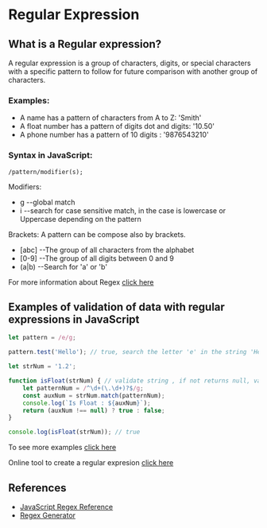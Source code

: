 # Regular Expression

## What is a Regular expression?
A regular expression is a group of characters, digits, or special characters with a specific pattern to follow for future comparison with another group of characters.

### Examples:
- A name has a pattern of characters from A to Z: 'Smith'
- A float number has a pattern of digits dot and digits: '10.50'
- A phone number has a pattern of 10 digits : '9876543210'

### Syntax in JavaScript:

 ```/pattern/modifier(s);```
 
Modifiers:
- g --global match
- i --search for case sensitive match, in the case is lowercase or Uppercase depending on the pattern

Brackets:
A pattern can be compose also by brackets.

- [abc] --The group of all characters from the alphabet
- [0-9] --The group of all digits between 0 and 9
- (a|b) --Search for 'a' or 'b'

For more information about Regex [click here](https://www.w3schools.com/jsref/jsref_obj_regexp.asp)

## Examples of validation of data with regular expressions in JavaScript

 ```javascript
 let pattern = /e/g;
 
 pattern.test('Hello'); // true, search the letter 'e' in the string 'Hello' and returns a boolean
```

```javascript
let strNum = '1.2';

function isFloat(strNum) { // validate string , if not returns null, validate float numbers 
    let patternNum = /^\d+(\.\d+)?$/g; 
    const auxNum = strNum.match(patternNum);    
    console.log(`Is Float : ${auxNum}`);
    return (auxNum !== null) ? true : false;
} 

console.log(isFloat(strNum)); // true
```

To see more examples [click here](https://github.com/lauratejada/js-regex-validation/blob/main/regex.js)

Online tool to create a regular expresion [click here](https://regex101.com/)


## References
- [JavaScript Regex Reference](https://www.w3schools.com/jsref/jsref_obj_regexp.asp)
- [Regex Generator](https://regex101.com/)
